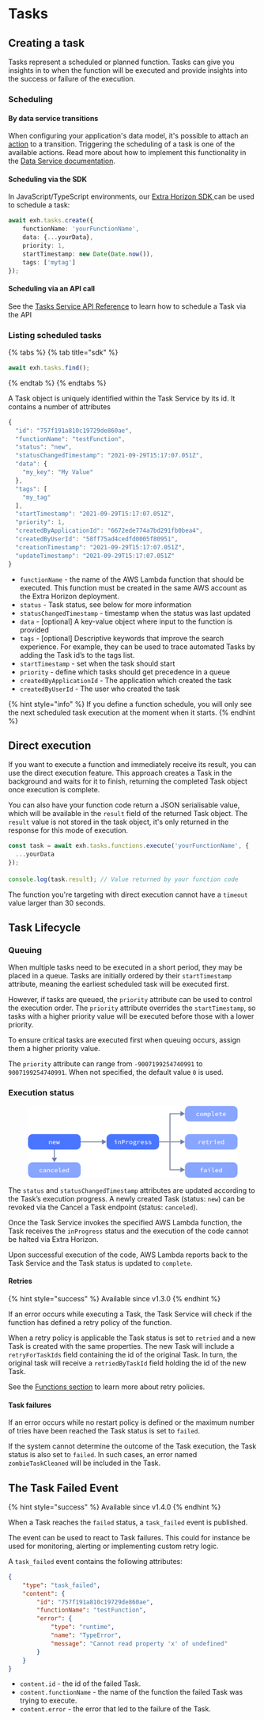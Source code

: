 # Tasks

## Creating a task

Tasks represent a scheduled or planned function. Tasks can give you insights in to when the function will be executed and provide insights into the success or failure of the execution.

### Scheduling

#### By data service transitions

When configuring your application's data model, it's possible to attach an [action](../../manage-data/data-service/schemas.md#other-actions) to a transition. Triggering the scheduling of a task is one of the available actions. Read more about how to implement this functionality in the [Data Service documentation](../../manage-data/data-service/schemas.md#other-actions).

#### Scheduling via the SDK

In JavaScript/TypeScript environments, our [Extra Horizon SDK ](https://docs.extrahorizon.com/javascript-sdk)can be used to schedule a task:

```typescript
await exh.tasks.create({
    functionName: 'yourFunctionName',
    data: {...yourData},
    priority: 1,
    startTimestamp: new Date(Date.now()),
    tags: ['mytag']
});
```

#### Scheduling via an API call

See the [Tasks Service API Reference](https://developers.extrahorizon.io/swagger-ui/?url=https://developers.extrahorizon.io/services/tasks-service/1.0.4/openapi.yaml) to learn how to schedule a Task via the API

### Listing scheduled tasks

{% tabs %}
{% tab title="sdk" %}
```typescript
await exh.tasks.find();
```
{% endtab %}
{% endtabs %}

A Task object is uniquely identified within the Task Service by its id. It contains a number of attributes

```javascript
{
  "id": "757f191a810c19729de860ae",
  "functionName": "testFunction",
  "status": "new",
  "statusChangedTimestamp": "2021-09-29T15:17:07.051Z",
  "data": {
    "my_key": "My Value"
  },
  "tags": [
    "my_tag"
  ],
  "startTimestamp": "2021-09-29T15:17:07.051Z",
  "priority": 1,
  "createdByApplicationId": "6672ede774a7bd291fb0bea4",
  "createdByUserId": "58ff75ad4cedfd0005f80951",
  "creationTimestamp": "2021-09-29T15:17:07.051Z",
  "updateTimestamp": "2021-09-29T15:17:07.051Z"
}
```

* `functionName` - the name of the AWS Lambda function that should be executed. This function must be created in the same AWS account as the Extra Horizon deployment.
* `status` - Task status, see below for more information
* `statusChangedTimestamp` - timestamp when the status was last updated
* `data` - \[optional] A key-value object where input to the function is provided
* `tags` - \[optional] Descriptive keywords that improve the search experience. For example, they can be used to trace automated Tasks by adding the Task id’s to the tags list.
* `startTimestamp` - set when the task should start
* `priority` - define which tasks should get precedence in a queue
* `createdByApplicationId` - The application which created the task&#x20;
* `createdByUserId` - The user who created the task

{% hint style="info" %}
If you define a function schedule, you will only see the next scheduled task execution at the moment when it starts.
{% endhint %}

## Direct execution

If you want to execute a function and immediately receive its result, you can use the direct execution feature. This approach creates a Task in the background and waits for it to finish, returning the completed Task object once execution is complete.

You can also have your function code return a JSON serialisable value, which will be available in the `result` field of the returned Task object. The `result`  value is not stored in the task object, it's only returned in the response for this mode of execution.

```typescript
const task = await exh.tasks.functions.execute('yourFunctionName', {
  ...yourData
});

console.log(task.result); // Value returned by your function code
```

The function you're targeting with direct execution cannot have a `timeout`  value larger than 30 seconds.

## Task Lifecycle

### Queuing

When multiple tasks need to be executed in a short period, they may be placed in a queue. Tasks are initially ordered by their `startTimestamp` attribute, meaning the earliest scheduled task will be executed first.

However, if tasks are queued, the `priority` attribute can be used to control the execution order. The `priority` attribute overrides the `startTimestamp`, so tasks with a higher priority value will be executed before those with a lower priority.

To ensure critical tasks are executed first when queuing occurs, assign them a higher priority value.

The `priority` attribute can range from `-9007199254740991` to `9007199254740991`. When not specified, the default value `0` is used.

### Execution status

<figure><img src="../../../.gitbook/assets/image (8) (1).png" alt=""><figcaption></figcaption></figure>

The `status` and `statusChangedTimestamp` attributes are updated according to the Task’s execution progress. A newly created Task (status: `new`) can be revoked via the Cancel a Task endpoint (status: `canceled`).

Once the Task Service invokes the specified AWS Lambda function, the Task receives the `inProgress` status and the execution of the code cannot be halted via Extra Horizon.

Upon successful execution of the code, AWS Lambda reports back to the Task Service and the Task status is updated to `complete`.

#### Retries

{% hint style="success" %}
Available since v1.3.0
{% endhint %}

If an error occurs while executing a Task, the Task Service will check if the function has defined a retry policy of the function.

When a retry policy is applicable the Task status is set to `retried` and a new Task is created with the same properties. The new Task will include a `retryForTaskIds` field containing the id of the original Task. In turn, the original task will receive a `retriedByTaskId` field holding the id of the new Task.

See the [Functions section](functions.md#retrypolicy-automatically-retry-a-task-when-it-fails) to learn more about retry policies.

#### Task failures

If an error occurs while no restart policy is defined or the maximum number of tries have been reached the Task status is set to `failed`.

If the system cannot determine the outcome of the Task execution, the Task status is also set to `failed`. In such cases, an error named `zombieTaskCleaned` will be included in the Task.

## The Task Failed Event

{% hint style="success" %}
Available since v1.4.0
{% endhint %}

When a Task reaches the `failed` status, a `task_failed` event is published.

The event can be used to react to Task failures. This could for instance be used for monitoring, alerting or implementing custom retry logic.

A `task_failed` event contains the following attributes:

```json
{
    "type": "task_failed",
    "content": {
        "id": "757f191a810c19729de860ae",
        "functionName": "testFunction",
        "error": {
            "type": "runtime",
            "name": "TypeError",
            "message": "Cannot read property 'x' of undefined"
        }
    }
}
```

* `content.id` - the id of the failed Task.
* `content.functionName` - the name of the function the failed Task was trying to execute.
* `content.error` - the error that led to the failure of the Task.
